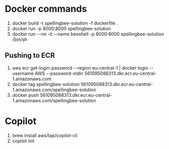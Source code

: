 # Docker commands

1. docker build -t spellingbee-solution -f dockerfile .
2. docker run -p 8000:8000 spellingbee-solution
3. docker run --rm -it --name beeshell -p 8000:8000 spellingbee-solution /bin/sh

## Pushing to ECR

1. aws ecr get-login-password --region eu-central-1 | docker login --username AWS --password-stdin 561095088313.dkr.ecr.eu-central-1.amazonaws.com
2. docker tag spellingbee-solution 561095088313.dkr.ecr.eu-central-1.amazonaws.com/spellingbee-solution
3. docker push 561095088313.dkr.ecr.eu-central-1.amazonaws.com/spellingbee-solution

# Copilot

1. brew install aws/tap/copilot-cli
2. copilot init
